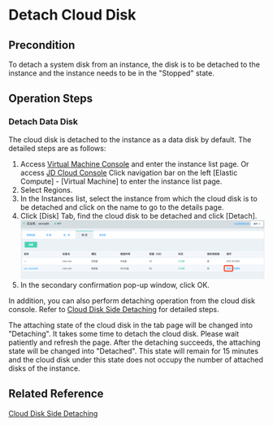 # Detach Cloud Disk

## Precondition
To detach a system disk from an instance, the disk is to be detached to the instance and the instance needs to be in the "Stopped" state.

## Operation Steps

### Detach Data Disk

The cloud disk is detached to the instance as a data disk by default. The detailed steps are as follows:

1. Access [Virtual Machine Console](https://cns-console.jdcloud.com/host/compute/list) and enter the instance list page. Or access [JD Cloud Console](https://console.jdcloud.com) Click navigation bar on the left [Elastic Compute] - [Virtual Machine] to enter the instance list page.
2. Select Regions.
3. In the Instances list, select the instance from which the cloud disk is to be detached and click on the name to go to the details page.
4. Click [Disk] Tab, find the cloud disk to be detached and click [Detach]. ![](../../../../../image/vm/detachclouddisk.png)
5. In the secondary confirmation pop-up window, click OK.

In addition, you can also perform detaching operation from the cloud disk console. Refer to [Cloud Disk Side Detaching]() for detailed steps.

The attaching state of the cloud disk in the tab page will be changed into "Detaching". It takes some time to detach the cloud disk. Please wait patiently and refresh the page. After the detaching succeeds, the attaching state will be changed into "Detached". This state will remain for 15 minutes and the cloud disk under this state does not occupy the number of attached disks of the instance.

## Related Reference

[Cloud Disk Side Detaching]()